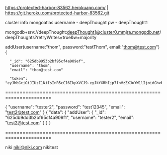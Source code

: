   https://protected-harbor-83562.herokuapp.com/ | https://git.heroku.com/protected-harbor-83562.git

  cluster info mongoatlas
  username - deepThought
  pw - deepThought1
  
  mongodb+srv://deepThought:deepThought1@cluster0.mmjra.mongodb.net/deepThoughts?retryWrites=true&w=majority
  
  addUser(username:"thom", password:"testThom", email:"thom@test.com") {

      "_id": "625db9953b2bf95cf4a909ef",
      "username": "thom",
      "email": "thom@test.com"

      "token": "eyJhbGciOiJIUzI1NiIsInR5cCI6IkpXVCJ9.eyJkYXRhIjp7InVzZXJuYW1lIjoidGhvbSIsImVtYWlsIjoidGhvbUB0ZXN0LmNvbSIsIl9pZCI6IjYyNWRiOTk1M2IyYmY5NWNmNGE5MDllZiJ9LCJpYXQiOjE2NTAzMTEwODUsImV4cCI6MTY1MDMxODI4NX0.45UHkpRtpQJQEto6xXQJKA4lFvOAjaWBUkFThXUheYU"

======================================================================

{
  "username": "tester2",
  "password": "test12345",
  "email": "test2@test.com"
}
{
  "data": {
    "addUser": {
      "_id": "625db9dd3b2bf95cf4a909f1",
      "username": "tester2",
      "email": "test2@test.com"
    }
  }
}

======================================================================

niki
niki@niki.com
nikitest